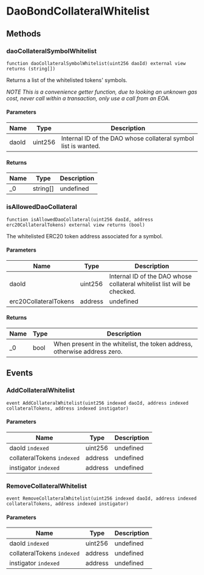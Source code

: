 # DaoBondCollateralWhitelist









## Methods

### daoCollateralSymbolWhitelist

```solidity
function daoCollateralSymbolWhitelist(uint256 daoId) external view returns (string[])
```

Returns a list of the whitelisted tokens&#39; symbols.

*NOTE This is a convenience getter function, due to looking an unknown gas cost,             never call within a transaction, only use a call from an EOA.*

#### Parameters

| Name | Type | Description |
|---|---|---|
| daoId | uint256 | Internal ID of the DAO whose collateral symbol list is wanted. |

#### Returns

| Name | Type | Description |
|---|---|---|
| _0 | string[] | undefined |

### isAllowedDaoCollateral

```solidity
function isAllowedDaoCollateral(uint256 daoId, address erc20CollateralTokens) external view returns (bool)
```

The whitelisted ERC20 token address associated for a symbol.



#### Parameters

| Name | Type | Description |
|---|---|---|
| daoId | uint256 | Internal ID of the DAO whose collateral whitelist list will be checked. |
| erc20CollateralTokens | address | undefined |

#### Returns

| Name | Type | Description |
|---|---|---|
| _0 | bool | When present in the whitelist, the token address, otherwise address zero. |



## Events

### AddCollateralWhitelist

```solidity
event AddCollateralWhitelist(uint256 indexed daoId, address indexed collateralTokens, address indexed instigator)
```





#### Parameters

| Name | Type | Description |
|---|---|---|
| daoId `indexed` | uint256 | undefined |
| collateralTokens `indexed` | address | undefined |
| instigator `indexed` | address | undefined |

### RemoveCollateralWhitelist

```solidity
event RemoveCollateralWhitelist(uint256 indexed daoId, address indexed collateralTokens, address indexed instigator)
```





#### Parameters

| Name | Type | Description |
|---|---|---|
| daoId `indexed` | uint256 | undefined |
| collateralTokens `indexed` | address | undefined |
| instigator `indexed` | address | undefined |



